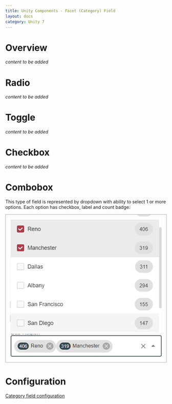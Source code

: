 ```yaml
---
title: Unity Components - Facet (Category) Field
layout: docs
category: Unity 7
---
```

# Overview

*content to be added*

# Radio

*content to be added*

# Toggle

*content to be added*

# Checkbox

*content to be added*

# Combobox

This type of field is represented by dropdown with ability to select 1 or more options. 
Each option has checkbox, label and count badge:

![Category combobox field](facet-category-field/images/combobox-facet.png)

# Configuration

[Category field configuration](../../configuration/search-templates/facet-category-field)